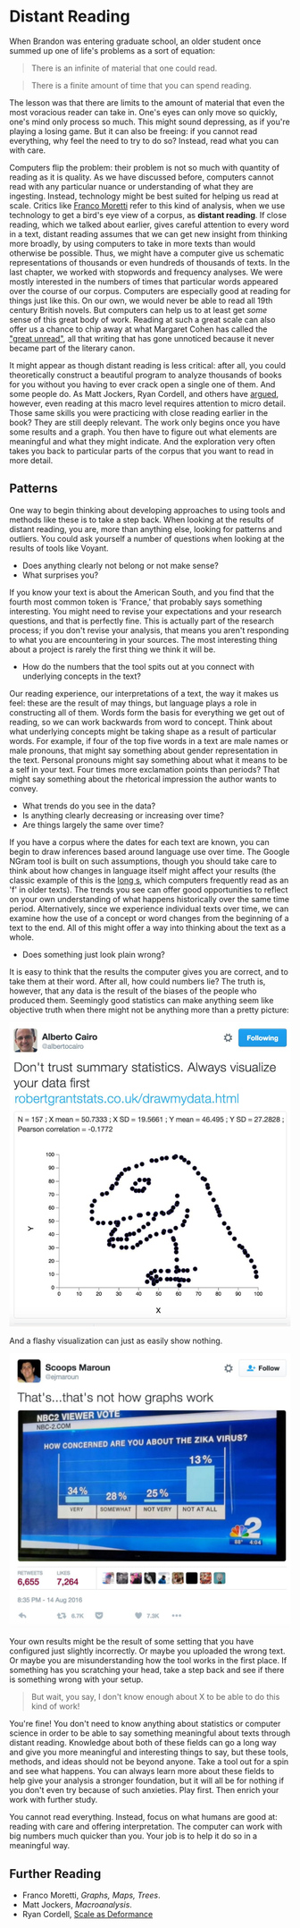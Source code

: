 # Distant Reading

When Brandon was entering graduate school, an older student once summed up one of life's problems as a sort of equation:

> There is an infinite of material that one could read.
 
> There is a finite amount of time that you can spend reading.

The lesson was that there are limits to the amount of material that even the most voracious reader can take in. One's eyes can only move so quickly, one's mind only process so much. This might sound depressing, as if you're playing a losing game. But it can also be freeing: if you cannot read everything, why feel the need to try to do so? Instead, read what you can with care.

Computers flip the problem: their problem is not so much with quantity of reading as it is quality. As we have discussed before, computers cannot read with any particular nuance or understanding of what they are ingesting. Instead, technology might be best suited for helping us read at scale. Critics like [Franco Moretti](http://www.versobooks.com/books/1421-distant-reading) refer to this kind of analysis, when we use technology to get a bird's eye view of a corpus, as **distant reading**. If close reading, which we talked about earlier, gives careful attention to every word in a text, distant reading assumes that we can get new insight from thinking more broadly, by using computers to take in more texts than would otherwise be possible. Thus, we might have a computer give us schematic representations of thousands or even hundreds of thousands of texts. In the last chapter, we worked with stopwords and frequency analyses. We were mostly interested in the numbers of times that particular words appeared over the course of our corpus. Computers are especially good at reading for things just like this. On our own, we would never be able to read all 19th century British novels. But computers can help us to at least get *some* sense of this great body of work. Reading at such a great scale can also offer us a chance to chip away at what Margaret Cohen has called the ["great unread"](http://press.princeton.edu/titles/6645.html), all that writing that has gone unnoticed because it never became part of the literary canon.

It might appear as though distant reading is less critical: after all, you could theoretically construct a beautiful program to analyze thousands of books for you without you having to ever crack open a single one of them. And some people do. As Matt Jockers, Ryan Cordell, and others have [argued](http://ryancordell.org/research/scale-as-deformance/), however, even reading at this macro level requires attention to micro detail. Those same skills you were practicing with close reading earlier in the book? They are still deeply relevant. The work only begins once you have some results and a graph. You then have to figure out what elements are meaningful and what they might indicate. And the exploration very often takes you back to particular parts of the corpus that you want to read in more detail.

## Patterns

One way to begin thinking about developing approaches to using tools and methods like these is to take a step back. When looking at the results of distant reading, you are, more than anything else, looking for patterns and outliers. You could ask yourself a number of questions when looking at the results of tools like Voyant.

* Does anything clearly not belong or not make sense? 
* What surprises you?

If you know your text is about the American South, and you find that the fourth most common token is 'France,' that probably says something interesting. You might need to revise your expectations and your research questions, and that is perfectly fine. This is actually part of the research process; if you don't revise your analysis, that means you aren't responding to what you are encountering in your sources. The most interesting thing about a project is rarely the first thing we think it will be.

* How do the numbers that the tool spits out at you connect with underlying concepts in the text?

Our reading experience, our interpretations of a text, the way it makes us feel: these are the result of may things, but language plays a role in constructing all of them. Words form the basis for everything we get out of reading, so we can work backwards from word to concept. Think about what underlying concepts might be taking shape as a result of particular words. For example, if four of the top five words in a text are male names or male pronouns, that might say something about gender representation in the text. Personal pronouns might say something about what it means to be a self in your text. Four times more exclamation points than periods? That might say something about the rhetorical impression the author wants to convey.

* What trends do you see in the data?
* Is anything clearly decreasing or increasing over time?
* Are things largely the same over time?

If you have a corpus where the dates for each text are known, you can begin to draw inferences based around language use over time. The Google NGram tool is built on such assumptions, though you should take care to think about how changes in language itself might affect your results \(the classic example of this is the [long s](https://en.wikipedia.org/wiki/Long_s), which computers frequently read as an 'f' in older texts\). The trends you see can offer good opportunities to reflect on your own understanding of what happens historically over the same time period. Alternatively, since we experience individual texts over time, we can examine how the use of a concept or word changes from the beginning of a text to the end. All of this might offer a way into thinking about the text as a whole.

* Does something just look plain wrong?

It is easy to think that the results the computer gives you are correct, and to take them at their word. After all, how could numbers lie? The truth is, however, that any data is the result of the biases of the people who produced them. Seemingly good statistics can make anything seem like objective truth when there might not be anything more than a pretty picture:

![bad statistics make a dinosaur](/assets/reading-at-scale/distant-reading-dinosaur.jpg)

And a flashy visualization can just as easily show nothing.

![bad visualization](/assets/reading-at-scale/distant-reading-graphs.jpg)

Your own results might be the result of some setting that you have configured just slightly incorrectly. Or maybe you uploaded the wrong text. Or maybe you are misunderstanding how the tool works in the first place. If something has you scratching your head, take a step back and see if there is something wrong with your setup.

> But wait, you say, I don't know enough about X to be able to do this kind of work!

You're fine! You don't need to know anything about statistics or computer science in order to be able to say something meaningful about texts through distant reading. Knowledge about both of these fields can go a long way and give you more meaningful and interesting things to say, but these tools, methods, and ideas should not be beyond anyone. Take a tool out for a spin and see what happens. You can always learn more about these fields to help give your analysis a stronger foundation, but it will all be for nothing if you don't even try because of such anxieties. Play first. Then enrich your work with further study.

You cannot read everything. Instead, focus on what humans are good at: reading with care and offering interpretation. The computer can work with big numbers much quicker than you. Your job is to help it do so in a meaningful way.

## Further Reading

* Franco Moretti, *Graphs, Maps, Trees*.
* Matt Jockers, *Macroanalysis*.
* Ryan Cordell, [Scale as Deformance](http://ryancordell.org/research/scale-as-deformance/)
